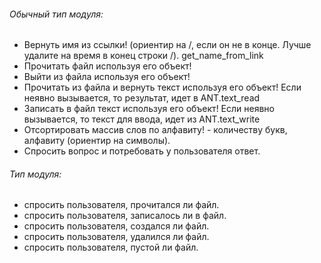 ###### Обычный тип модуля:

- Вернуть имя из ссылки! (ориентир на /, если он не в конце. Лучше удалите на
время в конец строки /). get_name_from_link
- Прочитать файл используя его объект!
- Выйти из файла используя его объект!
- Прочитать из файла и вернуть текст используя его объект! Если неявно
вызывается, то результат, идет в ANT.text_read
- Записать в файл текст используя его объект! Если неявно вызывается, то текст
для ввода, идет из ANT.text_write
- Отсортировать массив слов по алфавиту! - количеству букв, алфавиту (ориентир
на символы).
- Спросить вопрос и потребовать у пользователя ответ.

###### Тип модуля:
- спросить пользователя, прочитался ли файл.
- спросить пользователя, записалось ли в файл.
- спросить пользователя, создался ли файл.
- спросить пользователя, удалился ли файл.
- спросить пользователя, пустой ли файл.
